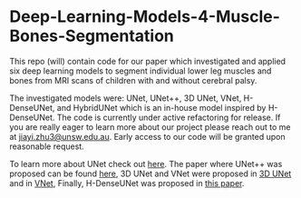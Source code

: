 # Deep-Learning-Models-4-Muscle-Bones-Segmentation


This repo (will) contain code for our paper which investigated and applied six deep learning models to segment individual lower leg muscles and bones from MRI scans of children with and without cerebral palsy.


The investigated models were: UNet, UNet++, 3D UNet, VNet, H-DenseUNet, and HybridUNet which is an in-house model inspired by H-DenseUNet. The code is currently under active refactoring for release. If you are really eager to learn more about our project please reach out to me at jiayi.zhu3@unsw.edu.au. Early access to our code will be granted upon reasonable request.


To learn more about UNet check out [here](https://arxiv.org/abs/1505.04597). The paper where UNet++ was proposed can be found [here](https://arxiv.org/abs/1912.05074), 3D UNet and VNet were proposed in [3D UNet](https://arxiv.org/abs/1606.06650) and in [VNet](https://arxiv.org/abs/1606.04797), Finally, H-DenseUNet was proposed in [this paper](https://arxiv.org/abs/1709.07330).
